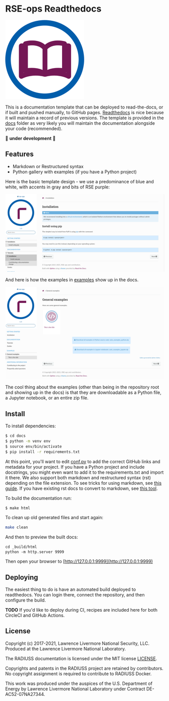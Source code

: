 # RSE-ops Readthedocs

![img/rse-ops-librarian.png](img/rse-ops-librarian.png)

This is a documentation template that can be deployed to read-the-docs, or
if built and pushed manually, to GitHub pages. [Readthedocs](readthedocs.org/) is nice because
it will maintain a record of previous versions. The template is provided in
the [docs](docs) folder as very likely you will maintain the documentation alongside
your code (recommended).

🚧️ **under development** 🚧️

## Features

 - Markdown or Restructured syntax
 - Python gallery with examples (if you have a Python project)

Here is the basic template design - we use a predominance of blue and white, with accents
in gray and bits of RSE purple:

![img/install-examples.png](img/install-examples.png)

And here is how the examples in [examples](examples) show up in the docs.

![img/code-examples.png](img/code-examples.png)

The cool thing about the examples (other than being in the repository root and showing
up in the docs) is that they are downloadable as a Python file, a Jupyter notebook,
or an entire zip file.

## Install

To install dependencies:

```bash
$ cd docs
$ python -m venv env
$ source env/bin/activate
$ pip install -r requirements.txt
```

At this point, you'll want to edit [conf.py](docs/conf.py) to add the correct GitHub links
and metadata for your project. If you have a Python project and include docstrings, you might even want to
add it to the requirements.txt and import it there. We also support both markdown
and restructured syntax (rst) depending on the file extension. To see tricks for
using markdown, see [this guide](https://myst-parser.readthedocs.io/en/latest/syntax/optional.html).
If you have existing rst docs to convert to markdown, see [this tool](https://github.com/executablebooks/rst-to-myst).

To build the documentation run:

```bash
$ make html
```

To clean up old generated files and start again:

```bash
make clean
```

And then to preview the built docs:

```
cd _build/html
python -m http.server 9999
```

Then open your browser to [http://127.0.0.1:9999](http://127.0.0.1:9999)

## Deploying

The easiest thing to do is have an automated build deployed to readthedocs.
You can login there, connect the repository, and then configure the build.

**TODO** If you'd like to deploy during CI, recipes are included here for both CircleCI
and GitHub Actions.

License
-------

Copyright (c) 2017-2021, Lawrence Livermore National Security, LLC. 
Produced at the Lawrence Livermore National Laboratory.

The RADIUSS documentation is licensed under the MIT license [LICENSE](./LICENSE).

Copyrights and patents in the RADIUSS project are retained by
contributors. No copyright assignment is required to contribute to RADIUSS
Docker.

This work was produced under the auspices of the U.S. Department of
Energy by Lawrence Livermore National Laboratory under Contract
DE-AC52-07NA27344.
